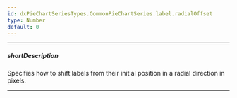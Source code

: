 ```yaml
---
id: dxPieChartSeriesTypes.CommonPieChartSeries.label.radialOffset
type: Number
default: 0
---
```

---
##### shortDescription
Specifies how to shift labels from their initial position in a radial direction in pixels.

---

